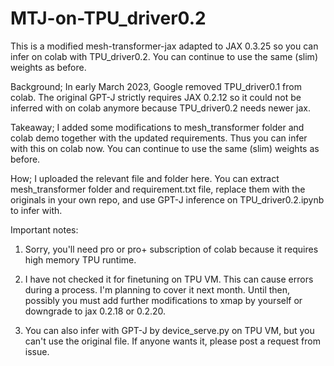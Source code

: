 # MTJ-on-TPU_driver0.2

This is a modified mesh-transformer-jax adapted to JAX 0.3.25 so you can infer on colab with TPU_driver0.2.
You can continue to use the same (slim) weights as before.

Background;
In early March 2023, Google removed TPU_driver0.1 from colab. The original GPT-J strictly requires JAX 0.2.12 so it could not be inferred with on colab anymore because TPU_driver0.2 needs newer jax.

Takeaway;
I added some modifications to mesh_transformer folder and colab demo together with the updated requirements. Thus you can infer with this on colab now. You can continue to use the same (slim) weights as before.

How;
I uploaded the relevant file and folder here. You can extract mesh_transformer folder and requirement.txt file, replace them with the originals in your own repo, and use GPT-J inference on TPU_driver0.2.ipynb to infer with.

Important notes: 

1) Sorry, you'll need pro or pro+ subscription of colab because it requires high memory TPU runtime.

2) I have not checked it for finetuning on TPU VM. This can cause errors during a process.
I'm planning to cover it next month. Until then, possibly you must add further modifications to xmap by yourself or downgrade to jax 0.2.18 or 0.2.20.

3) You can also infer with GPT-J by device_serve.py on TPU VM, but you can't use the original file. If anyone wants it, please post a request from issue.
